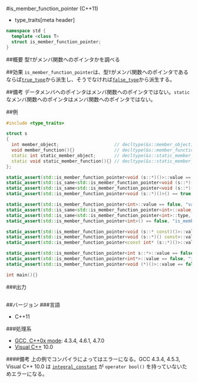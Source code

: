 #is_member_function_pointer (C++11)
* type_traits[meta header]

```cpp
namespace std {
  template <class T>
  struct is_member_function_pointer;
}
```

##概要
型`T`がメンバ関数へのポインタかを調べる


##効果
`is_member_function_pointer`は、型`T`がメンバ関数へのポインタであるならば[`true_type`](./integral_constant-true_type-false_type.md)から派生し、そうでなければ[`false_type`](./integral_constant-true_type-false_type.md)から派生する。


##備考
データメンバへのポインタはメンバ関数へのポインタではない。`static`なメンバ関数へのポインタはメンバ関数へのポインタではない。


##例

```cpp
#include <type_traits>

struct s
{
  int member_object;                     // decltype(&s::member_object) は int s::*
  void member_function(){}               // decltype(&s::member_function) は void (s::*)()
  static int static_member_object;       // decltype(&s::static_member_object) は int*
  static void static_member_function(){} // decltype(&s::static_member_function) は void (*)()
};

static_assert(std::is_member_function_pointer<void (s::*)()>::value == true, "value == true, void (s::*)() is member function pointer");
static_assert(std::is_same<std::is_member_function_pointer<void (s::*)()>::value_type, bool>::value, "value_type == bool");
static_assert(std::is_same<std::is_member_function_pointer<void (s::*)()>::type, std::true_type>::value, "type == true_type");
static_assert(std::is_member_function_pointer<void (s::*)()>() == true, "is_member_function_pointer<void (s::*)()>() == true");

static_assert(std::is_member_function_pointer<int>::value == false, "value == false, int is not member function pointer");
static_assert(std::is_same<std::is_member_function_pointer<int>::value_type, bool>::value, "value_type == bool");
static_assert(std::is_same<std::is_member_function_pointer<int>::type, std::false_type>::value, "type == false_type");
static_assert(std::is_member_function_pointer<int>() == false, "is_member_function_pointer<int>() == false");

static_assert(std::is_member_function_pointer<void (s::* const)()>::value == true, "void (s::* const)() is member function pointer");
static_assert(std::is_member_function_pointer<void (s::*)() const>::value == true, "void (s::*)() const is member function pointer");
static_assert(std::is_member_function_pointer<const int* (s::*)()>::value == true, "const int* (s::*)() is member function pointer");

static_assert(std::is_member_function_pointer<int s::*>::value == false, "int s::* is not member function pointer");
static_assert(std::is_member_function_pointer<int*>::value == false, "int* is not member function pointer");
static_assert(std::is_member_function_pointer<void (*)()>::value == false, "void (*)() is not member function pointer");

int main(){}
```


###出力
```
```

##バージョン
###言語
- C++11

###処理系
- [GCC, C++0x mode](/implementation.md#gcc): 4.3.4, 4.6.1, 4.7.0
- [Visual C++](/implementation.md#visual_cpp) 10.0

####備考
上の例でコンパイラによってはエラーになる。GCC 4.3.4, 4.5.3, Visual C++ 10.0 は [`integral_constant`](./integral_constant-true_type-false_type.md) が `operator bool()` を持っていないためエラーになる。

